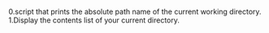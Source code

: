 0.script that prints the absolute path name of the current working directory.
1.Display the contents list of your current directory.
